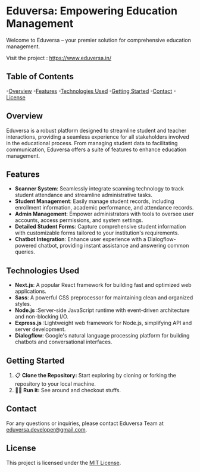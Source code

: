 # Eduversa: Empowering Education Management

Welcome to Eduversa – your premier solution for comprehensive education management.

Visit the project : https://www.eduversa.in/

## Table of Contents

-[Overview](#overview)
-[Features](#features)
-[Technologies Used](#technologies-used)
-[Getting Started](#getting-started)
-[Contact](#contact)
-[License](#license)

## Overview

Eduversa is a robust platform designed to streamline student and teacher interactions, providing a seamless experience for all stakeholders involved in the educational process. From managing student data to facilitating communication, Eduversa offers a suite of features to enhance education management.

## Features

-  **Scanner System**: Seamlessly integrate scanning technology to track student attendance and streamline administrative tasks.
- **Student Management**: Easily manage student records, including enrollment information, academic performance, and attendance records.
- **Admin Management**: Empower administrators with tools to oversee user accounts, access permissions, and system settings.
- **Detailed Student Forms**: Capture comprehensive student information with customizable forms tailored to your institution's requirements.
- **Chatbot Integration**: Enhance user experience with a Dialogflow-powered chatbot, providing instant assistance and answering common queries.

## Technologies Used
- **Next.js**: A popular React framework for building fast and optimized web applications.
- **Sass**: A powerful CSS preprocessor for maintaining clean and organized styles.
- **Node.js** :Server-side JavaScript runtime with event-driven architecture and non-blocking I/O.
- **Express.js** :Lightweight web framework for Node.js, simplifying API and server development.
- **Dialogflow**: Google's natural language processing platform for building chatbots and conversational interfaces.

## Getting Started
1. 📋 **Clone the Repository:** Start exploring by cloning or forking the repository to your local machine.
2. 🧑‍💻 **Run it:** See around and checkout stuffs.


## Contact
For any questions or inquiries, please contact Eduversa Team at [eduversa.developer@gmail.com](mailto:eduversa.developer@gmail.com).

## License
This project is licensed under the [MIT License](LICENSE).
